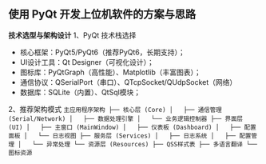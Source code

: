 ## 使用 PyQt 开发上位机软件的方案与思路

**技术选型与架构设计**
1、PyQt 技术栈选择
- 核心框架：PyQt5/PyQt6（推荐PyQt6，长期支持）；
- UI设计工具：Qt Designer（可视化设计）；
- 图标库：PyQtGraph（高性能）、Matplotlib（丰富图表）；
- 通信协议：QSerialPort（串口）、QTcpSocket/QUdpSocket（网络）
- 数据库：SQLite（内置）、QtSql模块；

2、推荐架构模式
    ```
    主应用程序架构
    ├── 核心层 (Core)
    │   ├── 通信管理 (Serial/Network)
    │   ├── 数据处理引擎
    │   └── 业务逻辑控制器
    ├── 界面层 (UI)
    │   ├── 主窗口 (MainWindow)
    │   ├── 仪表板 (Dashboard)
    │   ├── 配置面板
    │   └── 日志视图
    ├── 服务层 (Services)
    │   ├── 日志系统
    │   ├── 配置管理
    │   └── 异常处理
    └── 资源层 (Resources)
        ├── QSS样式表
        ├── 多语言翻译
        └── 图标资源
    ```
